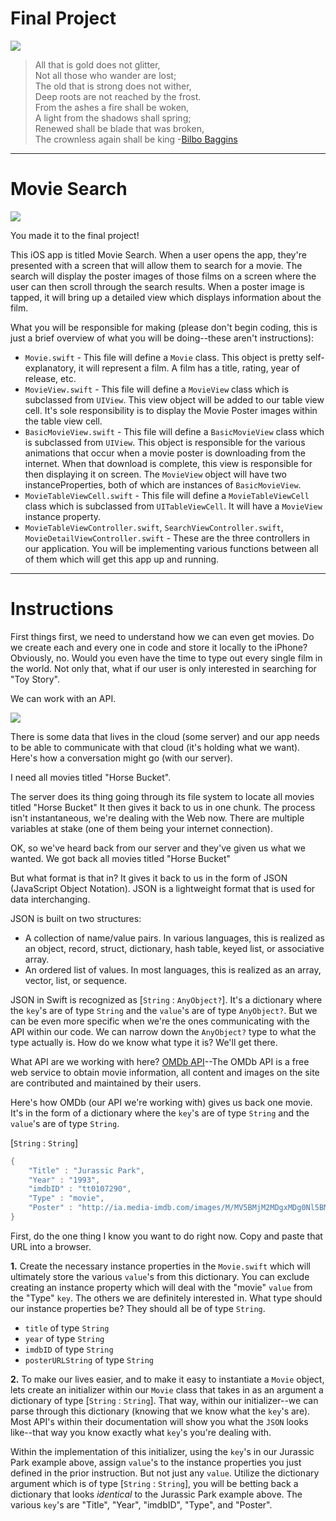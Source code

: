 # Final Project

![](https://s3.amazonaws.com/learn-verified/MovieSearchBilb.jpg)

> All that is gold does not glitter,  
Not all those who wander are lost;  
The old that is strong does not wither,  
Deep roots are not reached by the frost.  
From the ashes a fire shall be woken,  
A light from the shadows shall spring;  
Renewed shall be blade that was broken,  
The crownless again shall be king -[Bilbo Baggins](https://en.wikipedia.org/wiki/All_that_is_gold_does_not_glitter)

---

# Movie Search

![](https://s3.amazonaws.com/learn-verified/MovieSearchFinalImage.png)



You made it to the final project! 

This iOS app is titled Movie Search. When a user opens the app, they're presented with a screen that will allow them to search for a movie. The search will display the poster images of those films on a screen where the user can then scroll through the search results. When a poster image is tapped, it will bring up a detailed view which displays information about the film.

What you will be responsible for making (please don't begin coding, this is just a brief overview of what you will be doing--these aren't instructions):

* `Movie.swift` - This file will define a `Movie` class. This object is pretty self-explanatory, it will represent a film. A film has a title, rating, year of release, etc.
* `MovieView.swift` - This file will define a `MovieView` class which is subclassed from `UIView`. This view object will be added to our table view cell. It's sole responsibility is to display the Movie Poster images within the table view cell.
* `BasicMovieView.swift` - This file will define a `BasicMovieView` class which is subclassed from `UIView`. This object is responsible for the various animations that occur when a movie poster is downloading from the internet. When that download is complete, this view is responsible for then displaying it on screen. The `MovieView` object will have two instanceProperties, both of which are instances of `BasicMovieView`.
* `MovieTableViewCell.swift` - This file will define a `MovieTableViewCell` class which is subclassed from `UITableViewCell`. It will have a `MovieView` instance property.
* `MovieTableViewController.swift`, `SearchViewController.swift`, `MovieDetailViewController.swift` - These are the three controllers in our application. You will be implementing various functions between all of them which will get this app up and running.

---

# Instructions

First things first, we need to understand how we can even get movies. Do we create each and every one in code and store it locally to the iPhone? Obviously, no. Would you even have the time to type out every single film in the world. Not only that, what if our user is only interested in searching for "Toy Story".

We can work with an API.

![](https://s3.amazonaws.com/learn-verified/MovieSearchAPI.png)

There is some data that lives in the cloud (some server) and our app needs to be able to communicate with that cloud (it's holding what we want). Here's how a conversation might go (with our server).

I need all movies titled "Horse Bucket".

The server does its thing going through its file system to locate all movies titled "Horse Bucket" It then gives it back to us in one chunk. The process isn't instantaneous, we're dealing with the Web now. There are multiple variables at stake (one of them being your internet connection).

OK, so we've heard back from our server and they've given us what we wanted. We got back all movies titled "Horse Bucket"

But what format is that in? It gives it back to us in the form of JSON (JavaScript Object Notation). JSON is a lightweight format that is used for data interchanging.

JSON is built on two structures:
* A collection of name/value pairs. In various languages, this is realized as an object, record, struct, dictionary, hash table, keyed list, or associative array.
* An ordered list of values. In most languages, this is realized as an array, vector, list, or sequence.

JSON in Swift is recognized as [`String` : `AnyObject?`]. It's a dictionary where the `key`'s are of type `String` and the `value`'s are of type `AnyObject?`. But we can be even more specific when we're the ones communicating with the API within our code. We can narrow down the `AnyObject?` type to what the type actually is. How do we know what type it is? We'll get there.

What API are we working with here? [OMDb API](http://www.omdbapi.com)--The OMDb API is a free web service to obtain movie information, all content and images on the site are contributed and maintained by their users.

Here's how OMDb (our API we're working with) gives us back one movie. It's in the form of a dictionary where the `key`'s are of type `String` and the `value`'s are of type `String`.

[`String` : `String`]

```swift
{ 	
	"Title" : "Jurassic Park",
 	"Year" : "1993",
 	"imdbID" : "tt0107290",
 	"Type" : "movie",
 	"Poster" : "http://ia.media-imdb.com/images/M/MV5BMjM2MDgxMDg0Nl5BMl5BanBnXkFtZTgwNTM2OTM5NDE@._V1_SX300.jpg" 
}
```

First, do the one thing I know you want to do right now. Copy and paste that URL into a browser.

**1.** Create the necessary instance properties in the `Movie.swift` which will ultimately store the various `value`'s from this dictionary. You can exclude creating an instance property which will deal with the "movie" `value` from the "Type" `key`. The others we are definitely interested in. What type should our instance properties be? They should all be of type `String`.  
* `title` of type `String`
* `year` of type `String`
* `imdbID` of type `String`
* `posterURLString` of type `String`

**2.** To make our lives easier, and to make it easy to instantiate a `Movie` object, lets create an initializer within our `Movie` class that takes in as an argument a dictionary of type [`String` : `String`]. That way, within our initializer--we can parse through this dictionary (knowing that we know what the `key`'s are). Most API's within their documentation will show you what the `JSON` looks like--that way you know exactly what `key`'s you're dealing with.

Within the implementation of this initializer, using the `key`'s in our Jurassic Park example above, assign `value`'s to the instance properties you just defined in the prior instruction. But not just any `value`. Utilize the dictionary argument which is of type [`String` : `String`], you will be betting back a dictionary that looks _identical_ to the Jurassic Park example above. The various `key`'s are "Title", "Year", "imdbID", "Type", and "Poster".













